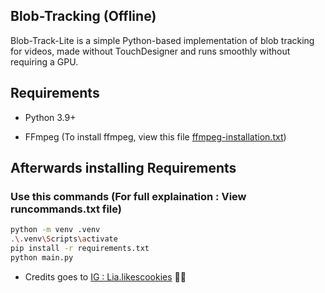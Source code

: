 ## Blob-Tracking (Offline)

Blob-Track-Lite is a simple Python-based implementation of blob tracking for videos, made without TouchDesigner and runs smoothly without requiring a GPU.

## Requirements

- Python 3.9+

- FFmpeg (To install ffmpeg, view this file [ffmpeg-installation.txt](https://github.com/XO-NOVA/Blob-Track-Lite/blob/main/ffmpeg-installation.txt))
   

## Afterwards installing Requirements

### Use this commands (For full explaination : View runcommands.txt file)

```bash
python -m venv .venv
.\.venv\Scripts\activate
pip install -r requirements.txt
python main.py
```
- Credits goes to [IG : Lia.likescookies](https://www.instagram.com/lia.likescookies) 👍🏻

